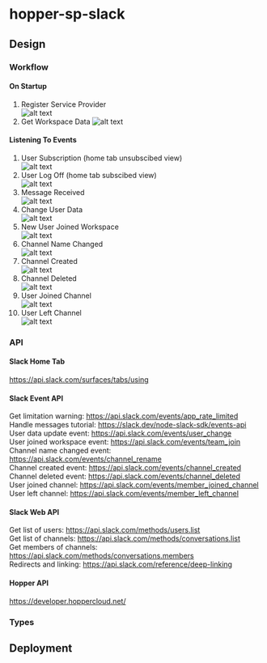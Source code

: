 # hopper-sp-slack
## Design
### Workflow
#### On Startup  
1. Register Service Provider  
![alt text](https://raw.githubusercontent.com/hopperteam/hopper-sp-slack/master/doc/RegisterServiceProvider.svg "Register Service Provider")  
2. Get Workspace Data
![alt text](https://raw.githubusercontent.com/hopperteam/hopper-sp-slack/master/doc/GetWorkspaceData.svg "Get Workspace Data")   
#### Listening To Events  
1. User Subscription (home tab unsubscibed view)  
![alt text](https://raw.githubusercontent.com/hopperteam/hopper-sp-slack/master/doc/UserSubscription.svg "User Subscription")  
2. User Log Off (home tab subscibed view)  
![alt text](https://raw.githubusercontent.com/hopperteam/hopper-sp-slack/master/doc/UserLogOff.svg "User Log Off")   
3. Message Received  
![alt text](https://raw.githubusercontent.com/hopperteam/hopper-sp-slack/master/doc/MessageReceived.svg "Message Received")  
4. Change User Data  
![alt text](https://raw.githubusercontent.com/hopperteam/hopper-sp-slack/master/doc/ChangeUserData.svg "Change User Data")  
5. New User Joined Workspace  
![alt text](https://raw.githubusercontent.com/hopperteam/hopper-sp-slack/master/doc/NewUserJoinedWorkspace.svg "New User Joined Workspace")  
6. Channel Name Changed  
![alt text](https://raw.githubusercontent.com/hopperteam/hopper-sp-slack/master/doc/ChannelNameChanged.svg "Channel Name Changed")  
7. Channel Created  
![alt text](https://raw.githubusercontent.com/hopperteam/hopper-sp-slack/master/doc/ChannelCreated.svg "Channel Created")  
8. Channel Deleted  
![alt text](https://raw.githubusercontent.com/hopperteam/hopper-sp-slack/master/doc/ChannelDeleted.svg "Channel Deleted")  
9. User Joined Channel  
![alt text](https://raw.githubusercontent.com/hopperteam/hopper-sp-slack/master/doc/UserJoinedChannel.svg "User Joined Channel")  
10. User Left Channel  
![alt text](https://raw.githubusercontent.com/hopperteam/hopper-sp-slack/master/doc/UserLeftChannel.svg "User Left Channel")  

### API
#### Slack Home Tab
https://api.slack.com/surfaces/tabs/using
#### Slack Event API
Get limitation warning: https://api.slack.com/events/app_rate_limited  
Handle messages tutorial: https://slack.dev/node-slack-sdk/events-api  
User data update event: https://api.slack.com/events/user_change  
User joined workspace event: https://api.slack.com/events/team_join  
Channel name changed event: https://api.slack.com/events/channel_rename  
Channel created event: https://api.slack.com/events/channel_created  
Channel deleted event: https://api.slack.com/events/channel_deleted  
User joined channel: https://api.slack.com/events/member_joined_channel  
User left channel: https://api.slack.com/events/member_left_channel  
#### Slack Web API  
Get list of users: https://api.slack.com/methods/users.list  
Get list of channels: https://api.slack.com/methods/conversations.list  
Get members of channels: https://api.slack.com/methods/conversations.members  
Redirects and linking: https://api.slack.com/reference/deep-linking    
#### Hopper API  
https://developer.hoppercloud.net/

### Types

## Deployment
